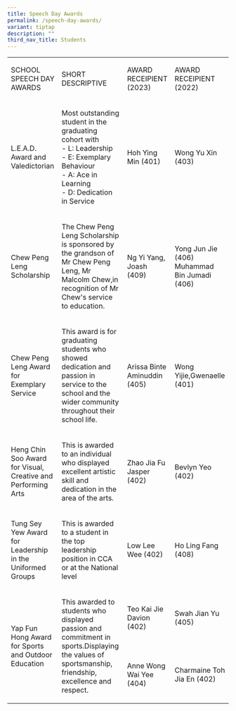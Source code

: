 ```yaml
---
title: Speech Day Awards
permalink: /speech-day-awards/
variant: tiptap
description: ""
third_nav_title: Students
---
```

<table style="minWidth: 100px">
<colgroup>
<col>
<col>
<col>
<col>
</colgroup>
<tbody>
<tr>
<td rowspan="1" colspan="1">
<p>SCHOOL SPEECH DAY AWARDS</p>
</td>
<td rowspan="1" colspan="1">
<p>SHORT DESCRIPTIVE</p>
</td>
<td rowspan="1" colspan="1">
<p>AWARD RECEIPIENT (2023)</p>
</td>
<td rowspan="1" colspan="1">
<p>AWARD RECEIPIENT (2022)</p>
</td>
</tr>
<tr>
<td rowspan="1" colspan="1">
<p>L.E.A.D. Award and Valedictorian</p>
</td>
<td rowspan="1" colspan="1">
<p>Most outstanding student in the graduating cohort with
<br>- L: Leadership
<br>- E: Exemplary Behaviour
<br>- A: Ace in Learning
<br>- D: Dedication in Service</p>
</td>
<td rowspan="1" colspan="1">
<p>Hoh Ying Min (401)</p>
</td>
<td rowspan="1" colspan="1">
<p>Wong Yu Xin (403)</p>
</td>
</tr>
<tr>
<td rowspan="1" colspan="1">
<p>Chew Peng Leng Scholarship</p>
</td>
<td rowspan="1" colspan="1">
<p>The Chew Peng Leng Scholarship is sponsored by the grandson of Mr Chew
Peng Leng, Mr Malcolm Chew,in recognition of Mr Chew's service to education.</p>
</td>
<td rowspan="1" colspan="1">
<p>Ng Yi Yang, Joash (409)</p>
</td>
<td rowspan="1" colspan="1">
<p>Yong Jun Jie (406)
<br>Muhammad Bin Jumadi (406)</p>
</td>
</tr>
<tr>
<td rowspan="1" colspan="1">
<p>Chew Peng Leng Award for Exemplary Service</p>
</td>
<td rowspan="1" colspan="1">
<p>This award is for graduating students who showed dedication and passion
in service to the school and the wider community throughout their school
life.</p>
</td>
<td rowspan="1" colspan="1">
<p>Arissa Binte Aminuddin (405)</p>
</td>
<td rowspan="1" colspan="1">
<p>Wong Yijie,Gwenaelle (401)</p>
</td>
</tr>
<tr>
<td rowspan="1" colspan="1">
<p>Heng Chin Soo Award for Visual, Creative and Performing Arts</p>
</td>
<td rowspan="1" colspan="1">
<p>This is awarded to an individual who displayed excellent artistic skill
and dedication in the area of the arts.</p>
</td>
<td rowspan="1" colspan="1">
<p>Zhao Jia Fu Jasper (402)</p>
</td>
<td rowspan="1" colspan="1">
<p>Bevlyn Yeo (402)</p>
</td>
</tr>
<tr>
<td rowspan="1" colspan="1">
<p>Tung Sey Yew Award for Leadership in the Uniformed Groups</p>
</td>
<td rowspan="1" colspan="1">
<p>This is awarded to a student in the top leadership position in CCA or
at the National level</p>
</td>
<td rowspan="1" colspan="1">
<p>Low Lee Wee (402)</p>
</td>
<td rowspan="1" colspan="1">
<p>Ho Ling Fang (408)</p>
</td>
</tr>
<tr>
<td rowspan="2" colspan="1">
<p>Yap Fun Hong Award for Sports and Outdoor Education</p>
</td>
<td rowspan="2" colspan="1">
<p>This awarded to students who displayed passion and commitment in sports.Displaying
the values of sportsmanship, friendship, excellence and respect.</p>
</td>
<td rowspan="1" colspan="1">
<p>Teo Kai Jie Davion (402)</p>
</td>
<td rowspan="1" colspan="1">
<p>Swah Jian Yu (405)</p>
</td>
</tr>
<tr>
<td rowspan="1" colspan="1">
<p>Anne Wong Wai Yee (404)</p>
</td>
<td rowspan="1" colspan="1">
<p>Charmaine Toh Jia En (402)</p>
</td>
</tr>
</tbody>
</table>
<p></p>